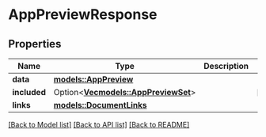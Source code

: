 # AppPreviewResponse

## Properties

Name | Type | Description | Notes
------------ | ------------- | ------------- | -------------
**data** | [**models::AppPreview**](AppPreview.md) |  | 
**included** | Option<[**Vec<models::AppPreviewSet>**](AppPreviewSet.md)> |  | [optional]
**links** | [**models::DocumentLinks**](DocumentLinks.md) |  | 

[[Back to Model list]](../README.md#documentation-for-models) [[Back to API list]](../README.md#documentation-for-api-endpoints) [[Back to README]](../README.md)


